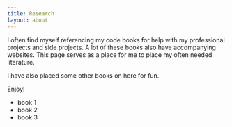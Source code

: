 ```yaml
---
title: Research
layout: about
---
```


I often find myself referencing my code books for help with my professional projects and side projects. A lot of these books also have accompanying websites. This page serves as a place for me to place my often needed literature.

I have also placed some other books on here for fun.

Enjoy!

* book 1
* book 2
* book 3
